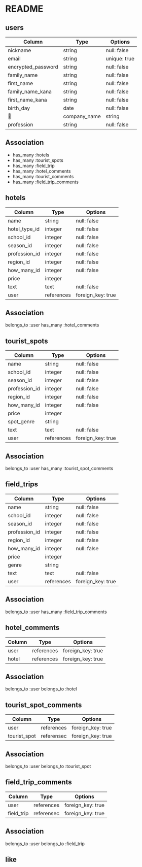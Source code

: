 # README

## users

| Column             |  Type  | Options      |
| ------------------ | ------ | -----------  | 
| nickname           | string | null: false  |
| email              | string | unique: true |
| encrypted_password | string | null: false  |
| family_name        | string | null: false  |
| first_name         | string | null: false  |
| family_name_kana   | string | null: false  |
| first_name_kana    | string | null: false  |
| birth_day          | date   | null: false  |
| company_name       | string | null: false  |
| profession         | string | null: false  |

## Association
- has_many :hotels
- has_many :tourist_spots
- has_many :field_trip
- has_many :hotel_comments
- has_many :tourist_comments
- has_many :field_trip_comments



## hotels

| Column           |  Type      | Options           |
| ---------------- | ---------  | ----------------- |
| name             | string     | null: false       |
| hotel_type_id    | integer    | null: false       |
| school_id        | integer    | null: false       | 
| season_id        | integer    | null: false       |
| profession_id    | integer    | null: false       |
| region_id        | integer    | null: false       |
| how_many_id      | integer    | null: false       |
| price            | integer    |                   |
| text             | text       | null: false       |
| user             | references | foreign_key: true |

## Association
belongs_to :user
has_many   :hotel_comments




## tourist_spots

| Column           |  Type      | Options           |
| ---------------- | ---------  | ----------------- |
| name             | string     | null: false       |
| school_id        | integer    | null: false       | 
| season_id        | integer    | null: false       |
| profession_id    | integer    | null: false       |
| region_id        | integer    | null: false       |
| how_many_id      | integer    | null: false       |
| price            | integer    |                   |
| spot_genre       | string     |                   |
| text             | text       | null: false       |
| user             | references | foreign_key: true |

## Association
belongs_to :user
has_many :tourist_spot_comments




## field_trips

| Column           |  Type      | Options           |
| ---------------- | ---------  | ----------------- |
| name             | string     | null: false       |
| school_id        | integer    | null: false       | 
| season_id        | integer    | null: false       |
| profession_id    | integer    | null: false       |
| region_id        | integer    | null: false       |
| how_many_id      | integer    | null: false       |
| price            | integer    |                   |
| genre            | string     |                   |
| text             | text       | null: false       |
| user             | references | foreign_key: true |

## Association
belongs_to :user
has_many :field_trip_comments




## hotel_comments

| Column           |  Type      | Options           |
| ---------------- | ---------  | ----------------- |
| user             | references | foreign_key: true |
| hotel            | references | foreign_key: true | 

## Association
belongs_to :user
belongs_to :hotel



## tourist_spot_comments

| Column           |  Type      | Options           |
| ---------------- | ---------  | ----------------- |
| user             | references | foreign_key: true |
| tourist_spot     | referensec | foreign_key: true | 

## Association
belongs_to :user
belongs_to :tourist_spot




## field_trip_comments

| Column           |  Type      | Options           |
| ---------------- | ---------  | ----------------- |
| user             | references | foreign_key: true |
| field_trip       | referensec | foreign_key: true | 

## Association
belongs_to :user
belongs_to :field_trip

## like